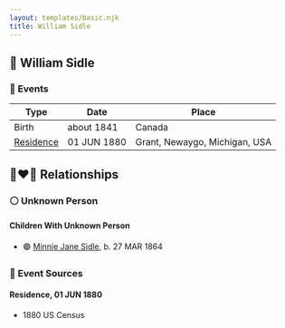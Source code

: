 ```yaml
---
layout: templates/basic.njk
title: William Sidle
---
```

## 🔵 William Sidle

### 📆 Events

Type | Date | Place
------ | ------ | ------
Birth | about 1841 | Canada
[Residence](#event-b6d6e304-ca95-47bc-a710-500c112b4339) | 01 JUN 1880 | Grant, Newaygo, Michigan, USA

## 👩‍❤️‍👨 Relationships

### ⚪ Unknown Person

#### Children With Unknown Person
* 🟣 [Minnie Jane Sidle](/people/7/73883806), b. 27 MAR 1864
### 📰 Event Sources

#### <a id="event-b6d6e304-ca95-47bc-a710-500c112b4339"></a> Residence, 01 JUN 1880
* 1880 US Census
